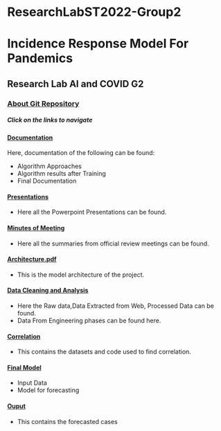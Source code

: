 # ResearchLabST2022-Group2
# Incidence Response Model For Pandemics
## Research Lab AI and COVID G2

### [About Git Repository](https://github.com/lotzmann/ResearchLabST2022-Group2)
##### Click on the links to navigate

#### [Documentation](https://github.com/lotzmann/ResearchLabST2022-Group2/tree/main/Documentation)
Here, documentation of the following can be found:
- Algorithm Approaches
- Algorithm results after Training
- Final Documentation

#### [Presentations](https://github.com/lotzmann/ResearchLabST2022-Group2/tree/main/Presentations)
- Here all the Powerpoint Presentations can be found.

#### [Minutes of Meeting](https://github.com/lotzmann/ResearchLabST2022-Group2/tree/main/MinutesOfMeeting)
- Here all the summaries from official review meetings can be found.

#### [Architecture.pdf](https://github.com/lotzmann/ResearchLabST2022-Group2/blob/main/architecture.pdf)
- This is the model architecture of the project.

#### [Data Cleaning and Analysis](https://github.com/lotzmann/ResearchLabST2022-Group2/tree/main/Data%20Cleaning%20and%20Analysis)
- Here the Raw data,Data Extracted from Web, Processed Data can be found.
- Data From Engineering phases can be found here.

#### [Correlation](https://github.com/lotzmann/ResearchLabST2022-Group2/tree/main/Correlation)
- This contains the datasets and code used to find correlation.

#### [Final Model](https://github.com/lotzmann/ResearchLabST2022-Group2/tree/main/Final%20Model)
- Input Data
- Model for forecasting

#### [Ouput](https://github.com/lotzmann/ResearchLabST2022-Group2/tree/main/Output)
- This contains the forecasted cases



